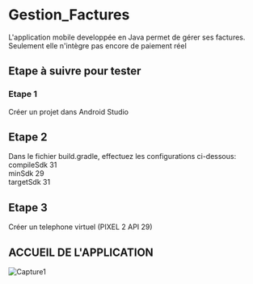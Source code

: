 # Gestion_Factures
L'application mobile developpée en Java permet de gérer ses factures. Seulement elle n'intègre pas encore de paiement réel  

## Etape à suivre pour tester
### Etape 1
 Créer un projet dans Android Studio
## Etape 2 
Dans le fichier build.gradle, effectuez les configurations ci-dessous:  
  compileSdk 31  
  minSdk 29  
  targetSdk 31  

## Etape 3
Créer un telephone virtuel (PIXEL 2 API 29)

## ACCUEIL DE L'APPLICATION
  
 ![Capture1](https://user-images.githubusercontent.com/97252877/185245452-79f2af46-cee3-4998-ad81-f2c0a9d108f1.PNG)
